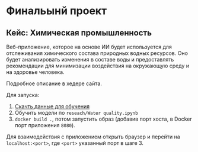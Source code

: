 # Финальынй проект

## Кейс: Химическая промышленность

Веб-приложение, которое на основе ИИ будет используется для отслеживания химического состава природных водных ресурсов. Оно будет анализировать изменения в составе воды и предоставлять рекомендации для минимизации воздействия на окружающую среду и на здоровье человека.

Подробное описание в хедере сайта.

Для запуска:

1. [Скачть данные для обучения](https://www.kaggle.com/datasets/adityakadiwal/water-potability)
2. Обучить модели по `reseach/Water quality.ipynb`
3. `docker build .`, потом запустить образ (добавив порт хоста, в Docker порт приложения `8080`).

Для взаимодействия с приложением открыть браузер и перейти на `localhost:<port>`, где `<port>` указанный порт в шаге 3.